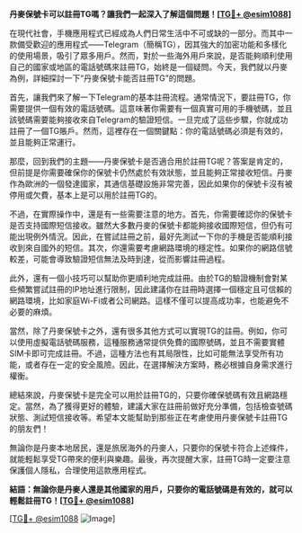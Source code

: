 **丹麥保號卡可以註冊TG嗎？讓我們一起深入了解這個問題！[[TG💪+ @esim1088](https://t.me/s/esim1088)]**

在現代社會，手機應用程式已經成為人們日常生活中不可或缺的一部分。而其中一款備受歡迎的應用程式——Telegram（簡稱TG），因其強大的加密功能和多樣化的使用場景，吸引了眾多用戶。然而，對於一些海外用戶來說，是否能夠順利使用自己的國家或地區的電話號碼來註冊TG，始終是一個疑問。今天，我們就以丹麥為例，詳細探討一下“丹麥保號卡能否註冊TG”的問題。

首先，讓我們來了解一下Telegram的基本註冊流程。通常情況下，要註冊TG，你需要提供一個有效的電話號碼。這意味著你需要有一個真實可用的手機號碼，並且該號碼需要能夠接收來自Telegram的驗證短信。一旦完成了這些步驟，你就成功註冊了一個TG賬戶。然而，這裡存在一個關鍵點：你的電話號碼必須是有效的，並且能夠正常運行。

那麼，回到我們的主題——丹麥保號卡是否適合用於註冊TG呢？答案是肯定的，但前提是你需要確保你的保號卡仍然處於有效狀態，並且能夠正常接收短信。丹麥作為歐洲的一個發達國家，其通信基礎設施非常完善，因此如果你的保號卡沒有被停用或欠費，基本上是可以用於註冊TG的。

不過，在實際操作中，還是有一些需要注意的地方。首先，你需要確認你的保號卡是否支持國際短信接收。雖然大多數丹麥的保號卡都能夠接收國際短信，但仍有可能出現例外情況。因此，在嘗試註冊之前，最好先測試一下你的手機是否能順利接收到來自國外的短信。其次，你還需要考慮網路環境的穩定性。如果你的網路信號較差，可能會導致驗證短信無法及時到達，從而影響註冊過程。

此外，還有一個小技巧可以幫助你更順利地完成註冊。由於TG的驗證機制會對某些頻繁嘗試註冊的IP地址進行限制，因此建議你在註冊時選擇一個穩定且可信賴的網路環境，比如家庭Wi-Fi或者公司網路。這樣不僅可以提高成功率，也能避免不必要的麻煩。

當然，除了丹麥保號卡之外，還有很多其他方式可以實現TG的註冊。例如，你可以使用虛擬電話號碼服務，這種服務通常提供免費的國際號碼，並且不需要實體SIM卡即可完成註冊。不過，這種方法也有其局限性，比如可能無法享受所有功能，或者存在一定的安全風險。因此，在選擇解決方案時，務必根據自身需求進行權衡。

總結來說，丹麥保號卡是完全可以用於註冊TG的，只要你確保號碼有效且網路穩定。當然，為了獲得更好的體驗，建議大家在註冊前做好充分準備，包括檢查號碼狀態、測試短信接收等。希望本文能幫助到那些正在考慮使用丹麥保號卡註冊TG的朋友們！

無論你是丹麥本地居民，還是旅居海外的丹麥人，只要你的保號卡符合上述條件，就能輕鬆享受TG帶來的便利與樂趣。最後，再次提醒大家，註冊TG時一定要注意保護個人隱私，合理使用這款應用程式。

**結語：無論你是丹麥人還是其他國家的用戶，只要你的電話號碼是有效的，就可以輕鬆註冊TG！[[TG💪+ @esim1088](https://t.me/s/esim1088)]**

[[TG💪+ @esim1088](https://t.me/s/esim1088) ![Image](https://i.postimg.cc/4NQfJmqS/Snipaste-2025-05-13-00-14-12.png)]